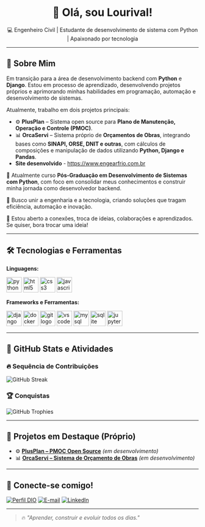<h1 align="center">👋 Olá, sou Lourival!</h1>

<p align="center">
💻 Engenheiro Civil | Estudante de desenvolvimento de sistema com Python | Apaixonado por tecnologia
</p>

---

## 🚀 Sobre Mim

Em transição para a área de desenvolvimento backend com **Python** e **Django**. Estou em processo de aprendizado, desenvolvendo projetos próprios e aprimorando minhas habilidades em programação, automação e desenvolvimento de sistemas.

Atualmente, trabalho em dois projetos principais:
- ⚙️ **PlusPlan** – Sistema open source para **Plano de Manutenção, Operação e Controle (PMOC)**.
- 📊 **OrcaServi** – Sistema próprio de **Orçamentos de Obras**, integrando bases como **SINAPI, ORSE, DNIT e outras**, com cálculos de composições e manipulação de dados utilizando **Python, Django e Pandas**.
- **Site desenvolvido** - https://www.engearfrio.com.br

🧠 Atualmente curso **Pós-Graduação em Desenvolvimento de Sistemas com Python**, com foco em consolidar meus conhecimentos e construir minha jornada como desenvolvedor backend.

🎯 Busco unir a engenharia e a tecnologia, criando soluções que tragam eficiência, automação e inovação.

🤝 Estou aberto a conexões, troca de ideias, colaborações e aprendizados. Se quiser, bora trocar uma ideia!

---

## 🛠️ Tecnologias e Ferramentas

**Linguagens:**
<div>
  <img src="https://cdn.jsdelivr.net/gh/devicons/devicon/icons/python/python-original.svg" height="40" alt="python logo"/>
  <img src="https://cdn.jsdelivr.net/gh/devicons/devicon/icons/html5/html5-original.svg" height="40" alt="html5 logo"/>
  <img src="https://cdn.jsdelivr.net/gh/devicons/devicon/icons/css3/css3-original.svg" height="40" alt="css3 logo"/>
  <img src="https://cdn.jsdelivr.net/gh/devicons/devicon/icons/javascript/javascript-original.svg" height="40" alt="javascript logo"/>
</div>

**Frameworks e Ferramentas:**
<div>
  <img src="https://cdn.jsdelivr.net/gh/devicons/devicon/icons/django/django-plain.svg" height="40" alt="django logo"/>
  <img src="https://cdn.jsdelivr.net/gh/devicons/devicon/icons/docker/docker-original.svg" height="40" alt="docker logo"/>
  <img src="https://cdn.jsdelivr.net/gh/devicons/devicon/icons/git/git-original.svg" height="40" alt="git logo"/>
  <img src="https://cdn.jsdelivr.net/gh/devicons/devicon/icons/vscode/vscode-original.svg" height="40" alt="vscode logo"/>
  <img src="https://cdn.jsdelivr.net/gh/devicons/devicon/icons/mysql/mysql-original.svg" height="40" alt="mysql logo"/>
  <img src="https://cdn.jsdelivr.net/gh/devicons/devicon/icons/sqlite/sqlite-original.svg" height="40" alt="sqlite logo"/>
  <img src="https://cdn.jsdelivr.net/gh/devicons/devicon/icons/jupyter/jupyter-original.svg" height="40" alt="jupyter logo"/>
</div>

---

## 🌟 GitHub Stats e Atividades

### 🔥 Sequência de Contribuições
![GitHub Streak](https://github-readme-streak-stats.herokuapp.com/?user=lourival2021&theme=transparent&background=000&border=30A3DC&stroke=E94D5F&ring=30A3DC&fire=E94D5F&currStreakNum=FFF&sideNums=FFF&currStreakLabel=FFF&sideLabels=FFF)

### 🏆 Conquistas
![GitHub Trophies](https://github-profile-trophy.vercel.app/?username=lourival2021&theme=onedark&no-frame=true&margin-w=5&column=6)

---

## 🚀 Projetos em Destaque (Próprio)

- ⚙️ [**PlusPlan – PMOC Open Source**](https://github.com/lourival2021/PlusPlan) *(em desenvolvimento)*
- 📊 [**OrcaServi – Sistema de Orçamento de Obras**](https://github.com/lourival2021/OrcaServi) *(em desenvolvimento)*

---

## 🤝 Conecte-se comigo!

[![Perfil DIO](https://img.shields.io/badge/-Meu%20Perfil%20na%20DIO-30A3DC?style=for-the-badge)](https://web.dio.me/users/lourival_silva_73818?tab=achievements)
[![E-mail](https://img.shields.io/badge/-Email-000?style=for-the-badge&logo=microsoft-outlook&logoColor=E94D5F)](mailto:lourival_silva@msn.com)
[![LinkedIn](https://img.shields.io/badge/-LinkedIn-000?style=for-the-badge&logo=linkedin&logoColor=30A3DC)](https://www.linkedin.com/in/lourivaldasilvajúnior/)

---

> 🔥 *"Aprender, construir e evoluir todos os dias."*
